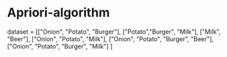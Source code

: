 # Apriori-algorithm
dataset = [["Onion", "Potato", "Burger"],
           ["Potato","Burger", "Milk"],
           ["Milk", "Beer"],
           ["Onion", "Potato", "Milk"],
           ["Onion", "Potato", "Burger", "Beer"],
           ["Onion", "Potato", "Burger", "Milk"]
          ]
